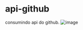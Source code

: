 # api-github
consumindo api do github.
![image](https://user-images.githubusercontent.com/90536013/201487421-3e7ee8a8-091c-4657-96db-858a8ff0fe03.png)

